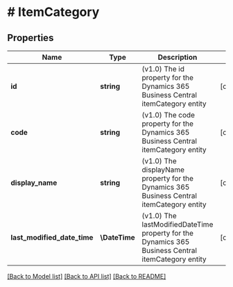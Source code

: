 # # ItemCategory

## Properties

Name | Type | Description | Notes
------------ | ------------- | ------------- | -------------
**id** | **string** | (v1.0) The id property for the Dynamics 365 Business Central itemCategory entity | [optional]
**code** | **string** | (v1.0) The code property for the Dynamics 365 Business Central itemCategory entity | [optional]
**display_name** | **string** | (v1.0) The displayName property for the Dynamics 365 Business Central itemCategory entity | [optional]
**last_modified_date_time** | **\DateTime** | (v1.0) The lastModifiedDateTime property for the Dynamics 365 Business Central itemCategory entity | [optional]

[[Back to Model list]](../../README.md#models) [[Back to API list]](../../README.md#endpoints) [[Back to README]](../../README.md)
